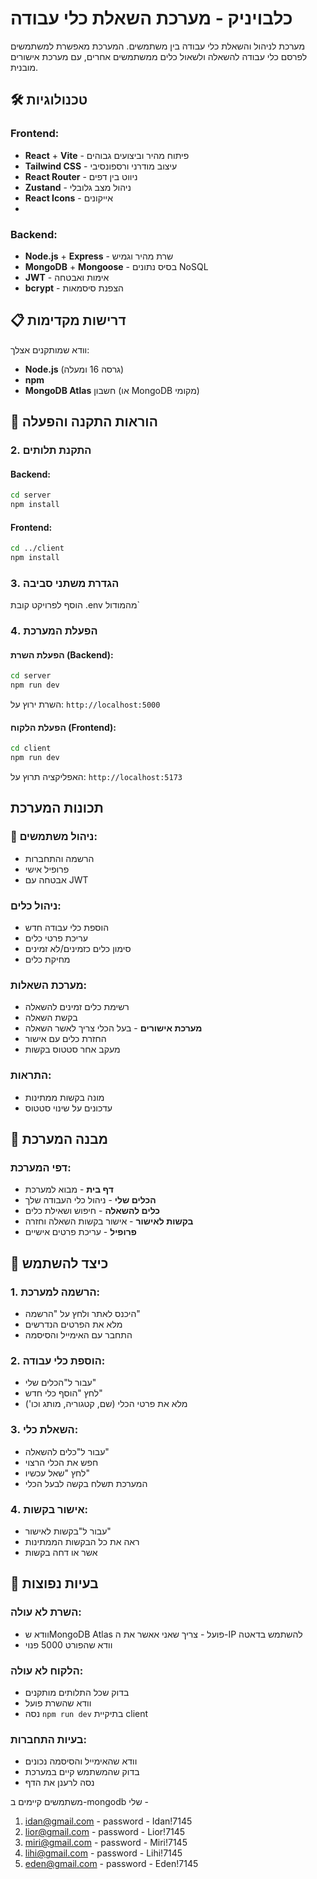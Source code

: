 # כלבויניק - מערכת השאלת כלי עבודה

מערכת לניהול והשאלת כלי עבודה בין משתמשים. המערכת מאפשרת למשתמשים לפרסם כלי עבודה להשאלה ולשאול כלים ממשתמשים אחרים, עם מערכת אישורים מובנית.

## 🛠️ טכנולוגיות

### Frontend:
- **React** + **Vite** - פיתוח מהיר וביצועים גבוהים
- **Tailwind CSS** - עיצוב מודרני ורספונסיבי
- **React Router** - ניווט בין דפים
- **Zustand** - ניהול מצב גלובלי
- **React Icons** - אייקונים
- 

### Backend:
- **Node.js** + **Express** - שרת מהיר וגמיש
- **MongoDB** + **Mongoose** - בסיס נתונים NoSQL
- **JWT** - אימות ואבטחה
- **bcrypt** - הצפנת סיסמאות

## 📋 דרישות מקדימות

וודא שמותקנים אצלך:
- **Node.js** (גרסה 16 ומעלה)
- **npm** 
- **MongoDB Atlas** חשבון (או MongoDB מקומי)

## 🚀 הוראות התקנה והפעלה


### 2. התקנת תלותים

#### Backend:
```bash
cd server
npm install
```

#### Frontend:
```bash
cd ../client
npm install
```

### 3. הגדרת משתני סביבה

הוסף לפרויקט קובת .env מהמודול`


### 4. הפעלת המערכת

#### הפעלת השרת (Backend):
```bash
cd server
npm run dev
```
השרת ירוץ על: `http://localhost:5000`

#### הפעלת הלקוח (Frontend):
```bash
cd client
npm run dev
```
האפליקציה תרוץ על: `http://localhost:5173`

##  תכונות המערכת

### 👤 ניהול משתמשים:
- הרשמה והתחברות
- פרופיל אישי
- אבטחה עם JWT

###  ניהול כלים:
- הוספת כלי עבודה חדש
- עריכת פרטי כלים
- סימון כלים כזמינים/לא זמינים
- מחיקת כלים

###  מערכת השאלות:
- רשימת כלים זמינים להשאלה
- בקשת השאלה
- **מערכת אישורים** - בעל הכלי צריך לאשר השאלה
- החזרת כלים עם אישור
- מעקב אחר סטטוס בקשות

###  התראות:
- מונה בקשות ממתינות
- עדכונים על שינוי סטטוס

## 📱 מבנה המערכת

### דפי המערכת:
- **דף בית** - מבוא למערכת
- **הכלים שלי** - ניהול כלי העבודה שלך
- **כלים להשאלה** - חיפוש ושאילת כלים
- **בקשות לאישור** - אישור בקשות השאלה וחזרה
- **פרופיל** - עריכת פרטים אישיים

## 🧭 כיצד להשתמש

### 1. הרשמה למערכת:
- היכנס לאתר ולחץ על "הרשמה"
- מלא את הפרטים הנדרשים
- התחבר עם האימייל והסיסמה

### 2. הוספת כלי עבודה:
- עבור ל"הכלים שלי"
- לחץ "הוסף כלי חדש"
- מלא את פרטי הכלי (שם, קטגוריה, מותג וכו')

### 3. השאלת כלי:
- עבור ל"כלים להשאלה"
- חפש את הכלי הרצוי
- לחץ "שאל עכשיו"
- המערכת תשלח בקשה לבעל הכלי

### 4. אישור בקשות:
- עבור ל"בקשות לאישור"
- ראה את כל הבקשות הממתינות
- אשר או דחה בקשות

## 🐛 בעיות נפוצות

### השרת לא עולה:
- וודא שMongoDB Atlas פועל - צריך שאני אאשר את ה-IP להשתמש בדאטה
- וודא שהפורט 5000 פנוי

### הלקוח לא עולה:
- בדוק שכל התלותים מותקנים
- וודא שהשרת פועל
- נסה `npm run dev` בתיקיית client

### בעיות התחברות:
- וודא שהאימייל והסיסמה נכונים
- בדוק שהמשתמש קיים במערכת
- נסה לרענן את הדף

משתמשים קיימים ב-mongodb שלי - 

1. idan@gmail.com - password - Idan!7145
2. lior@gmail.com - password - Lior!7145
3. miri@gmail.com - password - Miri!7145
4. lihi@gmail.com - password - Lihi!7145
5. eden@gmail.com - password - Eden!7145
